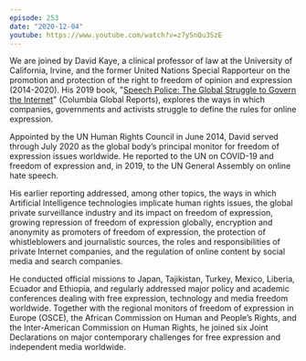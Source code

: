 ```yaml
---
episode: 253
date: "2020-12-04"
youtube: https://www.youtube.com/watch?v=z7ySnQu3SzE
---
```

We are joined by David Kaye, a clinical professor of law at the University of California, Irvine, and the former United Nations Special Rapporteur on the promotion and protection of the right to freedom of opinion and expression (2014-2020). His 2019 book, "[Speech Police: The Global Struggle to Govern the Internet][book]" (Columbia Global Reports), explores the ways in which companies, governments and activists struggle to define the rules for online expression.

Appointed by the UN Human Rights Council in June 2014, David served through July 2020 as the global body’s principal monitor for freedom of expression issues worldwide. He reported to the UN on COVID-19 and freedom of expression and, in 2019, to the UN General Assembly on online hate speech.

His earlier reporting addressed, among other topics, the ways in which Artificial Intelligence technologies implicate human rights issues, the global private surveillance industry and its impact on freedom of expression, growing repression of freedom of expression globally, encryption and anonymity as promoters of freedom of expression, the protection of whistleblowers and journalistic sources, the roles and responsibilities of private Internet companies, and the regulation of online content by social media and search companies.

He conducted official missions to Japan, Tajikistan, Turkey, Mexico, Liberia, Ecuador and Ethiopia, and regularly addressed major policy and academic conferences dealing with free expression, technology and media freedom worldwide. Together with the regional monitors of freedom of expression in Europe (OSCE), the African Commission on Human and People’s Rights, and the Inter-American Commission on Human Rights, he joined six Joint Declarations on major contemporary challenges for free expression and independent media worldwide.

[book]: https://globalreports.columbia.edu/books/speech-police/
